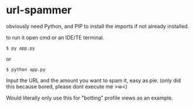 # url-spammer

obviously need Python, and PIP to install the imports if not already installed.

to run it open cmd or an IDE/TE terminal.

```
$ py app.py
```
or
```
$ python app.py
```

Input the URL and the amount you want to spam it, easy as pie. (only did this because bored, please dont execute me >w<)

Would literally only use this for "botting" profile views as an example.
